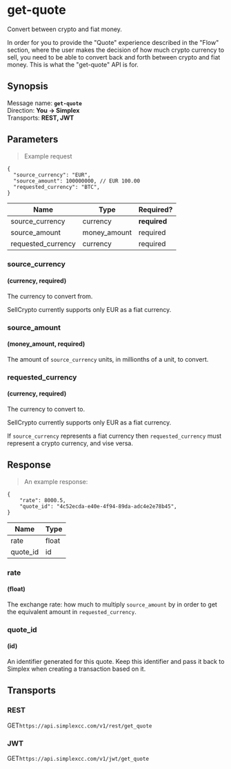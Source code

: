 # get-quote #

Convert between crypto and fiat money.

In order for you to provide the "Quote" experience described in the "Flow" section, where the user makes the decision of how much crypto currency to sell, you need to be able to convert back and forth between crypto and fiat money. This is what the "get-quote" API is for.

## Synopsis ##

Message name: **`get-quote`**  
Direction: **You &rarr; Simplex**  
Transports: **REST, JWT**

## Parameters ##

> Example request

```javascript--json
{
  "source_currency": "EUR",
  "source_amount": 100000000, // EUR 100.00
  "requested_currency": "BTC",
}
```

Name | Type | Required?
---- | ---- | ---------
source_currency | currency | __required__
source_amount | money_amount | required
requested_currency | currency | required

### source_currency ###
#### (currency, **required**)

The currency to convert from.

<aside class="notice">
SellCrypto currently supports only EUR as a fiat currency.
</aside>

### source_amount ###
#### (money_amount, **required**)

The amount of `source_currency` units, in millionths of a unit, to convert.

### requested_currency ###
#### (currency, **required**)

The currency to convert to.

<aside class="notice">
SellCrypto currently supports only EUR as a fiat currency.
</aside>

If `source_currency` represents a fiat currency then `requested_currency` must represent a crypto currency, and vise versa.

## Response ##

> An example response:

```javascript--json
{
    "rate": 8000.5,
    "quote_id": "4c52ecda-e40e-4f94-89da-adc4e2e78b45",
}
```

Name | Type
---- | ----
rate | float
quote_id | id

### rate ###
#### (float)

The exchange rate: how much to multiply `source_amount` by in order to get the equivalent amount in `requested_currency`.

### quote_id ###
#### (id)

An identifier generated for this quote. Keep this identifier and pass it back to Simplex when creating a transaction based on it.

## Transports ##

### REST ###

<span class="http-verb http-get">GET</span>`https://api.simplexcc.com/v1/rest/get_quote`

### JWT ###

<span class="http-verb http-get">GET</span>`https://api.simplexcc.com/v1/jwt/get_quote`

[modeline]: # ( vim: set ts=2 sw=2 expandtab wrap linebreak: )
